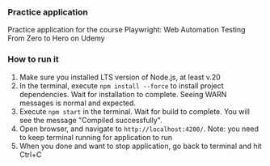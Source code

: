 ### Practice application

Practice application for the course Playwright: Web Automation Testing From Zero to Hero on Udemy

### How to run it

1. Make sure you installed LTS version of Node.js, at least v.20
2. In the terminal, execute `npm install --force` to install project dependencies. Wait for installation to complete. Seeing WARN messages is normal and expected.
3. Execute `npm start` in the terminal. Wait for build to complete. You will see the message "Compiled successfully".
4. Open browser, and navigate to `http://localhost:4200/`. Note: you need to keep terminal running for application to run
5. When you done and want to stop application, go back to terminal and hit Ctrl+C